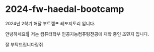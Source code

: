 # 2024-fw-haedal-bootcamp
2024년 2학기 해달 부트캠프 레포지토리 입니다.

안녕하세요!🙌 저는 컴퓨터학부 인공지능컴퓨팅전공에 재학 중인 조민지 입니다.

잘 부탁드립니다람쥐